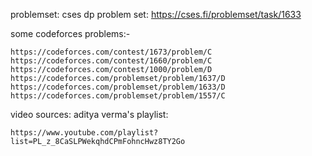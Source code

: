 problemset:
  cses dp problem set:
  https://cses.fi/problemset/task/1633
  
  some codeforces problems:- 
  
    https://codeforces.com/contest/1673/problem/C  
    https://codeforces.com/contest/1660/problem/C
    https://codeforces.com/contest/1000/problem/D 
    https://codeforces.com/problemset/problem/1637/D  
    https://codeforces.com/problemset/problem/1633/D
    https://codeforces.com/problemset/problem/1557/C 
    
  
  video sources: 
    aditya verma's playlist:
    
    https://www.youtube.com/playlist?list=PL_z_8CaSLPWekqhdCPmFohncHwz8TY2Go
    
    
